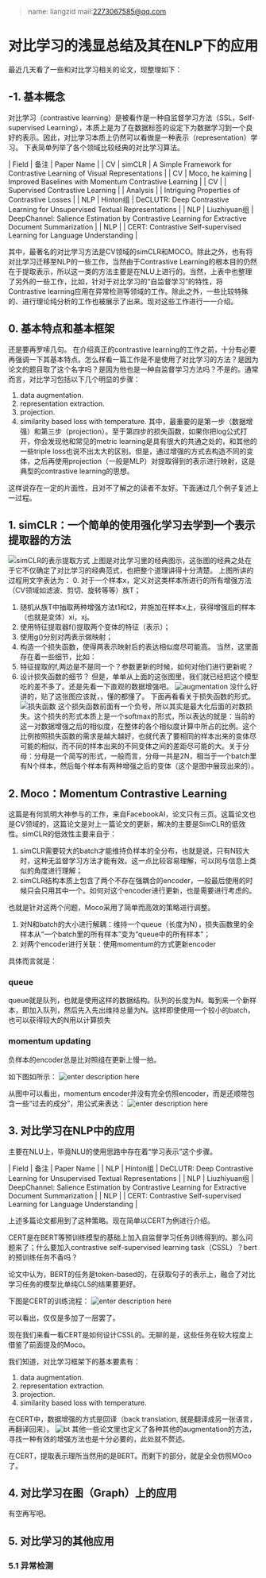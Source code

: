 > name: liangzid mail:2273067585@qq.com
# 对比学习的浅显总结及其在NLP下的应用
最近几天看了一些和对比学习相关的论文，现整理如下：
## -1. 基本概念
对比学习（contrastive learning）是被看作是一种自监督学习方法（SSL，Self-supervised Learning），本质上是为了在数据标签的设定下为数据学习到一个良好的表示。因此，对比学习本质上仍然可以看做是一种表示（representation）学习。
下表简单列举了各个领域比较经典的对比学习算法。

<colgroup><col></colgroup>
| Field | 备注 | Paper Name |
| CV | simCLR | A Simple Framework for Contrastive Learning of Visual Representations |
| CV | Moco, he kaiming | Improved Baselines with Momentum Contrastive Learning |
| CV |  | Supervised Contrastive Learning |
| Analysis |  | Intriguing Properties of Contrastive Losses |
| NLP | Hinton组 | DeCLUTR: Deep Contrastive Learning for Unsupervised Textual Representations |
| NLP | Liuzhiyuan组 | DeepChannel: Salience Estimation by Contrastive Learning for Extractive Document Summarization |
| NLP |  | CERT: Contrastive Self-supervised Learning for Language Understanding |	

其中，最著名的对比学习方法是CV领域的simCLR和MOCO。除此之外，也有将对比学习迁移至NLP的一些工作，当然由于Contrastive Learning的根本目的仍然在于提取表示，所以这一类的方法主要是在NLU上进行的。当然，上表中也整理了另外的一些工作，比如，针对于对比学习的“自监督学习”的特性，将Contrastive learning应用在异常检测等领域的工作。除此之外，一些比较特殊的、进行理论纯分析的工作也被展示了出来。现对这些工作进行一一介绍。
## 0. 基本特点和基本框架
还是要再罗嗦几句。
在介绍真正的contrastive learning的工作之前，十分有必要再强调一下其基本特点。怎么样看一篇工作是不是使用了对比学习的方法？是因为论文的题目取了这个名字吗？是因为他也是一种自监督学习方法吗？不是的。通常而言，对比学习包括以下几个明显的步骤：
1. data augmentation.
2. representation extraction.
3. projection.
4. similarity  based loss with temperature.
其中，最重要的是第一步（数据增强）和第三步（projection）。至于第四步的损失函数，如果你把log公式打开，你会发现他和常见的metric learning是具有很大的共通之处的，和其他的一些triple loss也说不出太大的区别。但是，通过增强的方式去构造不同的变体，之后再使用projection（一般是MLP）对提取得到的表示进行映射，这是典型的contrastive learning的思想。

这样说存在一定的片面性，且对不了解之的读者不友好。下面通过几个例子复述上一过程。

## 1. simCLR：一个简单的使用强化学习去学到一个表示提取器的方法
![simCLR的表示提取方式](./images/1612075650122.png)
上图是对比学习里的经典图示，这张图的经典之处在于它不仅确定了对比学习的经典范式，也把整个道理讲得十分清楚。
上图所讲的过程用文字表达为：
0. 对于一个样本x，定义对这类样本所进行的所有增强方法（CV领域如滤波、剪切、旋转等等）族T；
1. 随机从族T中抽取两种增强方法t1和t2，并施加在样本x上，获得增强后的样本（也就是变体）xi，xj。
2. 使用特征提取器f()提取两个变体的特征（表示）；
3. 使用g()分别对两表示做映射；
4. 构造一个损失函数，使得两表示映射后的表达相似度尽可能高。
当然，这里面存在着一些细节，比如：
1. 特征提取的f,两边是不是同一个？参数更新的时候，如何对他们进行更新呢？
2. 设计损失函数的细节？
但是，单单从上面的这张图里，我们就已经把这个模型吃的差不多了。还是先看一下直观的数据增强吧。
![augmentation](./images/1612076814004.png)
没什么好讲的，贴了这张图应该就，，懂的都懂了。
下面再看看关于损失函数的形式。
![损失函数](./images/1612077055891.png)
这个损失函数前面有一个负号，所以其实是最大化后面的对数损失。这个损失的形式本质上是一个softmax的形式，所以表达的就是：当前的这一对数据增强之后的相似度，在整体的各个相似度计算中所占的比例。这个比例按照损失函数的需求是越大越好，也就代表了要相同的样本出来的变体尽可能的相似，而不同的样本出来的不同变体之间的差距尽可能的大。关于分母：分母是一个简写的形式，一般而言，分母一共是2N，相当于一个batch里有N个样本，然后每个样本有两种增强之后的变体（这个是图中展现出来的）。
## 2. Moco：Momentum Contrastive Learning
这篇是有何凯明大神参与的工作，来自FacebookAI，论文只有三页。这篇论文也是CV领域的，这篇论文是对上一篇论文的更新，解决的主要是SimCLR的低效性。simCLR的低效性主要来自于：
1. simCLR需要较大的batch才能维持负样本的全分布，也就是说，只有N较大时，这种无监督学习方法才能有效。这一点比较容易理解，可以同与信息上类似的角度进行理解；
2. simCLR结构本质上包含了两个不存在强耦合的encoder，一般最后使用的时候只会只用其中一个。如何对这个encoder进行更新，也是需要进行考虑的。

也就是针对这两个问题，Moco采用了简单而高效的策略进行调整。
1. 对N和batch的大小进行解耦：维持一个queue（长度为N），损失函数里的全样本从“一个batch里的所有样本”变为“queue中的所有样本”；
2. 对两个encoder进行关联：使用momentum的方式更新encoder

具体而言就是：
### queue
queue就是队列，也就是使用这样的数据结构。队列的长度为N。每到来一个新样本，即加入队列，然后先入先出维持总量为N。这样即使使用一个较小的batch，也可以获得较大的N用以计算损失
### momentum updating
负样本的encoder总是比对照组在更新上慢一拍。

如下图如所示：
![enter description here](./images/1613789091208.png)

从图中可以看出，momentum encoder并没有完全仿照encoder，而是还顺带包含一些“过去的成分”，用公式来表达：
![enter description here](./images/1613789205743.png)

## 3. 对比学习在NLP中的应用

主要在NLU上，毕竟NLU的使用思路中存在着“学习表示”这个步骤。

<colgroup><col></colgroup>
| Field | 备注 | Paper Name |
| NLP | Hinton组 | DeCLUTR: Deep Contrastive Learning for Unsupervised Textual Representations |
| NLP | Liuzhiyuan组 | DeepChannel: Salience Estimation by Contrastive Learning for Extractive Document Summarization |
| NLP |  | CERT: Contrastive Self-supervised Learning for Language Understanding |	

上述多篇论文都用到了这种策略。现在简单以CERT为例进行介绍。

CERT是在BERT等预训练模型的基础上加入自监督学习任务训练得到的。那么问题来了；什么要加入contrastive self-supervised learning task（CSSL）？bert的预训练任务不香吗？

论文中认为，BERT的任务是token-based的，在获取句子的表示上，融合了对比学习任务的模型比单纯CLS的结果要更好。

下图是CERT的训练流程：
![enter description here](./images/1613789743665.png)

可以看出，仅仅是多加了一层罢了。

现在我们来看一看CERT是如何设计CSSL的。无聊的是，这些任务在较大程度上借鉴了前面提及的Moco。

我们知道，对比学习框架下的基本要素有：
1. data augmentation.
2. representation extraction.
3. projection.
4. similarity  based loss with temperature.

在CERT中，数据增强的方式是回译（back translation, 就是翻译成另一张语言，再翻译回来）。
![bt](./images/1613789929075.png)
其他一些论文里也定义了各种其他的augmentation的方法，寻找一种有效的增强方法也是十分必要的，此处就不赘述。

在CERT，提取表示理所当然用的是BERT。而剩下的部分，就是全全仿照MOco了。

## 4. 对比学习在图（Graph）上的应用

有空再写吧。

## 5. 对比学习的其他应用
### 5.1 异常检测

